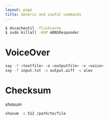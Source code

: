 ```yaml
---
layout: page
title: Generic and useful commands
---
```


```bash
$ dscacheutil -flushcache
$ sudo killall -HUP mDNSResponder
```


# VoiceOver

```bash
say -f <textfile> -o <outputfile> -v <voice>
say -f input.txt -o output.aiff -v alex
```


# Checksum

*shasum*

```bash
shasum -a 512 /path/to/file
```
